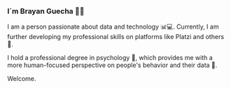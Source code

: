### I´m Brayan Guecha 👨‍💻

I am a person passionate about data and technology 📊💻. Currently, I am further developing my professional skills on platforms like Platzi and others 💪.

I hold a professional degree in psychology 🧠, which provides me with a more human-focused perspective on people's behavior and their data 👥.

Welcome.

<!--
**Bragu98/Bragu98** is a ✨ _special_ ✨ repository because its `README.md` (this file) appears on your GitHub profile.



